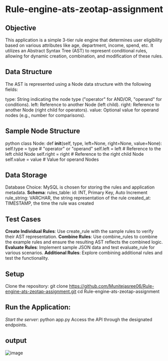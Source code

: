 # Rule-engine-ats-zeotap-assignment

## Objective
This application is a simple 3-tier rule engine that determines user eligibility based on various attributes like age, department, income, spend, etc. It utilizes an Abstract Syntax Tree (AST) to represent conditional rules, allowing for dynamic creation, combination, and modification of these rules.

## Data Structure
The AST is represented using a Node data structure with the following fields:

type: String indicating the node type ("operator" for AND/OR, "operand" for conditions).
left: Reference to another Node (left child).
right: Reference to another Node (right child for operators).
value: Optional value for operand nodes (e.g., number for comparisons).

## Sample Node Structure
python
class Node:
    def __init__(self, type, left=None, right=None, value=None):
        self.type = type  # "operator" or "operand"
        self.left = left  # Reference to the left child Node
        self.right = right  # Reference to the right child Node
        self.value = value  # Value for operand Nodes

## Data Storage
Database Choice: MySQL is chosen for storing the rules and application metadata.
**Schema**:
rules_table:
id: INT, Primary Key, Auto Increment
rule_string: VARCHAR, the string representation of the rule
created_at: TIMESTAMP, the time the rule was created

## Test Cases
**Create Individual Rules**:
Use create_rule with the sample rules to verify their AST representation.
**Combine Rules**:
Use combine_rules to combine the example rules and ensure the resulting AST reflects the combined logic.
**Evaluate Rules**:
Implement sample JSON data and test evaluate_rule for various scenarios.
**Additional Rules**:
Explore combining additional rules and test the functionality.

## Setup
Clone the repository:
git clone https://github.com/Munitejasree06/Rule-engine-ats-zeotap-assignment.git
cd Rule-engine-ats-zeotap-assignment

## Run the Application:

*Start the server*:
python app.py
Access the API through the designated endpoints.

## output
![image](https://github.com/user-attachments/assets/e1293e30-ae0c-4d73-b598-26c3877328c4)
